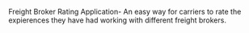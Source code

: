 Freight Broker Rating Application- An easy way for carriers to rate the expierences they have had working with different freight brokers. 
